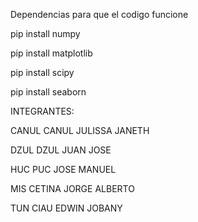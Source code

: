 Dependencias para que el codigo funcione

pip install numpy


pip install matplotlib


pip install scipy


pip install seaborn








INTEGRANTES:

CANUL CANUL JULISSA JANETH

DZUL DZUL JUAN JOSE

HUC PUC JOSE MANUEL

MIS CETINA JORGE ALBERTO

TUN CIAU EDWIN JOBANY
